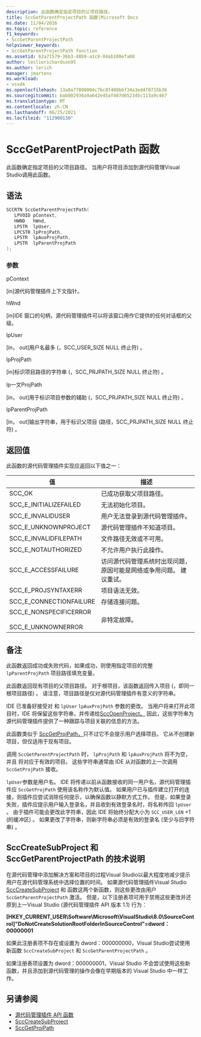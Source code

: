 ```yaml
---
description: 此函数确定指定项目的父项目路径。
title: SccGetParentProjectPath 函数|Microsoft Docs
ms.date: 11/04/2016
ms.topic: reference
f1_keywords:
- SccGetParentProjectPath
helpviewer_keywords:
- SccGetParentProjectPath function
ms.assetid: 62a71579-36b3-48b9-a1c8-04ab100efa08
author: leslierichardson95
ms.author: lerich
manager: jmartens
ms.workload:
- vssdk
ms.openlocfilehash: 13a0a77808004c7bc8f408bbf34a3ed4f0715b36
ms.sourcegitcommit: bab002936a9a642e45af407d652345c113a9c467
ms.translationtype: MT
ms.contentlocale: zh-CN
ms.lasthandoff: 06/25/2021
ms.locfileid: "112900130"
---
```

# <a name="sccgetparentprojectpath-function"></a>SccGetParentProjectPath 函数
此函数确定指定项目的父项目路径。 当用户将项目添加到源代码管理Visual Studio调用此函数。

## <a name="syntax"></a>语法

```cpp
SCCRTN SccGetParentProjectPath(
   LPVOID pContext,
   HWND   hWnd,
   LPSTR  lpUser,
   LPCSTR lpProjPath,
   LPSTR  lpAuxProjPath,
   LPSTR  lpParentProjPath
);
```

### <a name="parameters"></a>参数
 pContext

[in]源代码管理插件上下文指针。

 hWnd

[in]IDE 窗口的句柄，源代码管理插件可以将该窗口用作它提供的任何对话框的父级。

 lpUser

[in， out]用户名最多 (，SCC_USER_SIZE NULL 终止符) 。

 lpProjPath

[in]标识项目路径的字符串 (，SCC_PRJPATH_SIZE NULL 终止符) 。

 lp一文ProjPath

[in， out]用于标识项目参数的辅助 (，SCC_PRJPATH_SIZE NULL 终止符) 。

 lpParentProjPath

[in， out]输出字符串，用于标识父项目 (路径，SCC_PRJPATH_SIZE NULL 终止符) 。

## <a name="return-value"></a>返回值
 此函数的源代码管理插件实现应返回以下值之一：

|值|描述|
|-----------|-----------------|
|SCC_OK|已成功获取父项目路径。|
|SCC_E_INITIALIZEFAILED|无法初始化项目。|
|SCC_E_INVALIDUSER|用户无法登录到源代码管理插件。|
|SCC_E_UNKNOWNPROJECT|源代码管理插件不知道项目。|
|SCC_E_INVALIDFILEPATH|文件路径无效或不可用。|
|SCC_E_NOTAUTHORIZED|不允许用户执行此操作。|
|SCC_E_ACCESSFAILURE|访问源代码管理系统时出现问题，原因可能是网络或争用问题。 建议重试。|
|SCC_E_PROJSYNTAXERR|项目语法无效。|
|SCC_E_CONNECTIONFAILURE|存储连接问题。|
|SCC_E_NONSPECIFICERROR<br /><br /> SCC_E_UNKNOWNERROR|非特定故障。|

## <a name="remarks"></a>备注
 此函数返回成功或失败代码，如果成功，则使用指定项目的完整 `lpParentProjPath` 项目路径填充变量。

 此函数返回现有项目的父项目路径。 对于根项目，该函数返回传入项目 (，即同一根项目路径) 。 请注意，项目路径是仅对源代码管理插件有意义的字符串。

 IDE 已准备好接受对 和 `lpUser` `lpAuxProjPath` 参数的更改。 当用户将来打开此项目时，IDE 将保留这些字符串，并传递给[SccOpenProject。](../extensibility/sccopenproject-function.md) 因此，这些字符串为源代码管理插件提供了一种跟踪与项目关联的信息的方法。

 此函数类似于 [SccGetProjPath，](../extensibility/sccgetprojpath-function.md)只不过它不会提示用户选择项目。 它从不创建新项目，但仅适用于现有项目。

 调用 `SccGetParentProjectPath` 时， `lpProjPath` 和 `lpAuxProjPath` 将不为空，并且 将对应于有效的项目。 这些字符串通常由 IDE 从对函数的上一次调用 `SccGetProjPath` 接收。

 `lpUser`参数是用户名。 IDE 将传递以前从函数接收的同一用户名，源代码管理插件应 `SccGetProjPath` 使用该名称作为默认值。 如果用户已与插件建立打开的连接，则插件应尝试消除任何提示，以确保函数以静默方式工作。 但是，如果登录失败，插件应提示用户输入登录名，并且收到有效登录名时，将名称传回 `lpUser` 。 由于插件可能会更改此字符串，因此 IDE 将始终分配大小为 `SCC_USER_LEN` +1 (的缓冲区) 。 如果更改了字符串，则新字符串必须是有效的登录名 (至少与旧字符串) 。

## <a name="technical-notes-for-scccreatesubproject-and-sccgetparentprojectpath"></a>SccCreateSubProject 和 SccGetParentProjectPath 的技术说明
 在源代码管理中添加解决方案和项目的过程Visual Studio以最大程度地减少提示用户在源代码管理系统中选择位置的时间。 如果源代码管理插件Visual Studio [SccCreateSubProject](../extensibility/scccreatesubproject-function.md) 和 函数这两个新函数，则这些更改由用户 `SccGetParentProjectPath` 激活。 但是，以下注册表项可用于禁用这些更改并还原到上一Visual Studio (源代码管理插件 API 版本 1.1) 行为：

 **[HKEY_CURRENT_USER\Software\Microsoft\VisualStudio\8.0\SourceControl]"DoNotCreateSolutionRootFolderInSourceControl"=dword：00000001**

 如果此注册表项不存在或设置为 dword：000000000，Visual Studio尝试使用新函数 `SccCreateSubProject` 和 `SccGetParentProjectPath` 。

 如果注册表项设置为 dword：000000001，Visual Studio 不会尝试使用这些新函数，并且添加到源代码管理的操作会像在早期版本的 Visual Studio 中一样工作。

## <a name="see-also"></a>另请参阅
- [源代码管理插件 API 函数](../extensibility/source-control-plug-in-api-functions.md)
- [SccCreateSubProject](../extensibility/scccreatesubproject-function.md)
- [SccGetProjPath](../extensibility/sccgetprojpath-function.md)
